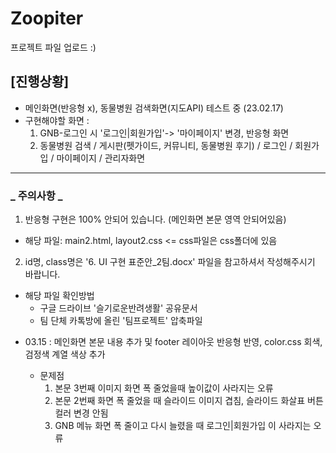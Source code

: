 # Zoopiter

프로젝트 파일 업로드 :)

## [진행상황]

- 메인화면(반응형 x), 동물병원 검색화면(지도API) 테스트 중 (23.02.17)
- 구현해야할 화면 :
  1. GNB-로그인 시 '로그인|회원가입'-> '마이페이지' 변경, 반응형 화면
  2. 동물병원 검색 / 게시판(펫가이드, 커뮤니티, 동물병원 후기) / 로그인 / 회원가입 / 마이페이지 / 관리자화면

---

### _ 주의사항 _

1. 반응형 구현은 100% 안되어 있습니다. (메인화면 본문 영역 안되어있음)

- 해당 파일: main2.html, layout2.css <= css파일은 css폴더에 있음

2. id명, class명은 '6. UI 구현 표준안\_2팀.docx' 파일을 참고하셔서 작성해주시기 바랍니다.

- 해당 파일 확인방법
  - 구글 드라이브 '슬기로운반려생활' 공유문서
  - 팀 단체 카톡방에 올린 '팀프로젝트' 압축파일

* 03.15 : 메인화면 본문 내용 추가 및 footer 레이아웃 반응형 반영, color.css 회색, 검정색 계열 색상 추가

  - 문제점
    1. 본문 3번째 이미지 화면 폭 줄었을때 높이값이 사라지는 오류
    2. 본문 2번째 화면 폭 줄었을 때 슬라이드 이미지 겹침, 슬라이드 화살표 버튼 컬러 변경 안됨
    3. GNB 메뉴 화면 폭 줄이고 다시 늘렸을 때 로그인|회원가입 이 사라지는 오류
